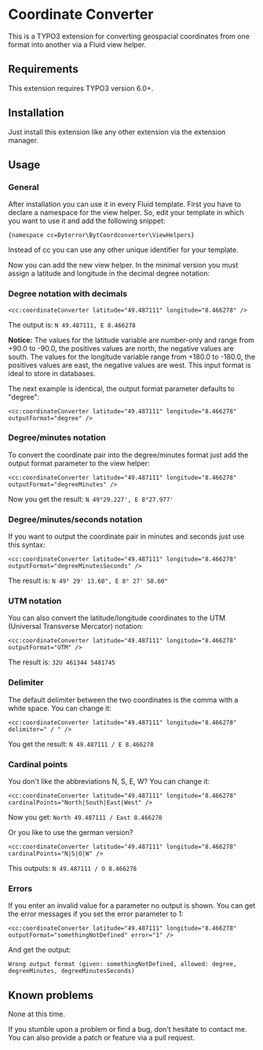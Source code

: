 Coordinate Converter
====================

This is a TYPO3 extension for converting geospacial coordinates from one format into another via a Fluid view helper.


Requirements
------------

This extension requires TYPO3 version 6.0+.


Installation
------------

Just install this extension like any other extension via the extension manager.


Usage
-----

### General

After installation you can use it in every Fluid template. First you have to declare a namespace for the view helper. So, edit your template in which you want to use it and add the following snippet:

    {namespace cc=Byterror\BytCoordconverter\ViewHelpers}

Instead of cc you can use any other unique identifier for your template.

Now you can add the new view helper. In the minimal version you must assign a latitude and longitude in the decimal degree notation:


### Degree notation with decimals

    <cc:coordinateConverter latitude="49.487111" longitude="8.466278" />

The output is: `N 49.487111, E 8.466278`

**Notice:** The values for the latitude variable are number-only and range from +90.0 to -90.0, the positives values are north, the negative values are south.
The values for the longitude variable range from +180.0 to -180.0, the positives values are east, the negative values are west.
This input format is ideal to store in databases.

The next example is identical, the output format parameter defaults to "degree":

    <cc:coordinateConverter latitude="49.487111" longitude="8.466278" outputFormat="degree" />


### Degree/minutes notation

To convert the coordinate pair into the degree/minutes format just add the output format parameter to the view helper:

    <cc:coordinateConverter latitude="49.487111" longitude="8.466278" outputFormat="degreeMinutes" />

Now you get the result: `N 49°29.227', E 8°27.977'`


### Degree/minutes/seconds notation

If you want to output the coordinate pair in minutes and seconds just use this syntax:

    <cc:coordinateConverter latitude="49.487111" longitude="8.466278" outputFormat="degreeMinutesSeconds" />

The result is: `N 49° 29' 13.60", E 8° 27' 58.60"`


### UTM notation

You can also convert the latitude/longitude coordinates to the UTM (Universal Transverse Mercator) notation:

    <cc:coordinateConverter latitude="49.487111" longitude="8.466278" outputFormat="UTM" />

The result is: `32U 461344 5481745`


### Delimiter

The default delimiter between the two coordinates is the comma with a white space. You can change it:

    <cc:coordinateConverter latitude="49.487111" longitude="8.466278" delimiter=" / " />

You get the result: `N 49.487111 / E 8.466278`


### Cardinal points

You don't like the abbreviations N, S, E, W? You can change it:

    <cc:coordinateConverter latitude="49.487111" longitude="8.466278" cardinalPoints="North|South|East|West" />

Now you get: `North 49.487111 / East 8.466278`

Or you like to use the german version?

    <cc:coordinateConverter latitude="49.487111" longitude="8.466278" cardinalPoints="N|S|O|W" />

This outputs: `N 49.487111 / O 8.466278`


### Errors

If you enter an invalid value for a parameter no output is shown. You can get the error messages if you set the error parameter to 1:

    <cc:coordinateConverter latitude="49.487111" longitude="8.466278" outputFormat="somethingNotDefined" error="1" />

And get the output:

    Wrong output format (given: somethingNotDefined, allowed: degree, degreeMinutes, degreeMinutesSeconds)


Known problems
--------------

None at this time.

If you stumble upon a problem or find a bug, don't hesitate to contact me. You can also provide a patch or feature via a pull request.